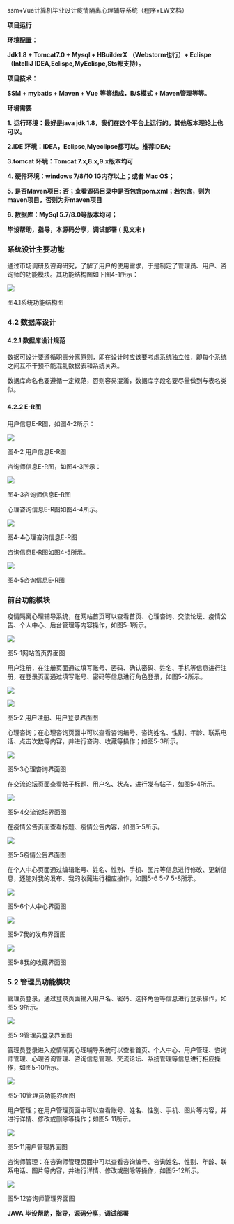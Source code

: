 ssm+Vue计算机毕业设计疫情隔离心理辅导系统（程序+LW文档）

**项目运行**

**环境配置：**

**Jdk1.8 + Tomcat7.0 + Mysql + HBuilderX** **（Webstorm也行）+ Eclispe（IntelliJ
IDEA,Eclispe,MyEclispe,Sts都支持）。**

**项目技术：**

**SSM + mybatis + Maven + Vue** **等等组成，B/S模式 + Maven管理等等。**

**环境需要**

**1.** **运行环境：最好是java jdk 1.8，我们在这个平台上运行的。其他版本理论上也可以。**

**2.IDE** **环境：IDEA，Eclipse,Myeclipse都可以。推荐IDEA;**

**3.tomcat** **环境：Tomcat 7.x,8.x,9.x版本均可**

**4.** **硬件环境：windows 7/8/10 1G内存以上；或者 Mac OS；**

**5.** **是否Maven项目: 否；查看源码目录中是否包含pom.xml；若包含，则为maven项目，否则为非maven项目**

**6.** **数据库：MySql 5.7/8.0等版本均可；**

**毕设帮助，指导，本源码分享，调试部署** **(** **见文末** **)**

### **系统设计主要功能**

通过市场调研及咨询研究，了解了用户的使用需求，于是制定了管理员、用户、咨询师的功能模块。其功能结构图如下图4-1所示：

![](./res/bb44f157ad7f433ba34a35ad47687ce1.png)

图4.1系统功能结构图

### **4.2** **数据库设计**

#### 4.2.1 数据库设计规范

数据可设计要遵循职责分离原则，即在设计时应该要考虑系统独立性，即每个系统之间互不干预不能混乱数据表和系统关系。

数据库命名也要遵循一定规范，否则容易混淆，数据库字段名要尽量做到与表名类似。

#### 4.2.2 E-R图

用户信息E-R图，如图4-2所示：

![](./res/62e4d9ae624047d99dbe4ccbe9fc12cf.png)

图4-2 用户信息E-R图

咨询师信息E-R图，如图4-3所示：

![](./res/afd6c9eb10dc4f449b060f9eee39a262.png)

图4-3咨询师信息E-R图

心理咨询信息E-R图如图4-4所示。

![](./res/fccbff81fc284fa28fd033de1c80a20d.png)

图4-4心理咨询信息E-R图

咨询信息E-R图如图4-5所示。

![](./res/2d89f355f9e84e22b928bb6681e0accf.png)

图4-5咨询信息E-R图

### **前台功能模块**

疫情隔离心理辅导系统，在网站首页可以查看首页、心理咨询、交流论坛、疫情公告、个人中心、后台管理等内容操作，如图5-1所示。

![](./res/795f3aef3ccc4aa18e6d536e78ca2633.png)

图5-1网站首页界面图

用户注册，在注册页面通过填写账号、密码、确认密码、姓名、手机等信息进行注册，在登录页面通过填写账号、密码等信息进行角色登录，如图5-2所示。

![](./res/34019f8922da438f960aae86149e1fc3.png)

![](./res/40d5bc9843724c9f81c456efe17b83e5.png)

图5-2 用户注册、用户登录界面图

心理咨询；在心理咨询页面中可以查看咨询编号、咨询姓名、性别、年龄、联系电话、点击次数等内容，并进行咨询、收藏等操作；如图5-3所示。

![](./res/65295672d88b4a1880098cdfe948257c.png)

图5-3心理咨询界面图

在交流论坛页面查看帖子标题、用户名、状态，进行发布帖子，如图5-4所示。

![](./res/e20e03dab3bd4bca94504511241ac56d.png)

图5-4交流论坛界面图

在疫情公告页面查看标题、疫情公告内容，如图5-5所示。

![](./res/b70642a3bab84403b45076c69c8b690f.png)

图5-5疫情公告界面图

在个人中心页面通过编辑账号、姓名、性别、手机、图片等信息进行修改、更新信息，还能对我的发布、我的收藏进行相应操作，如图5-6 5-7 5-8所示。

![](./res/f900c8d4a50741b6b6a1c34efa901a0d.png)

图5-6个人中心界面图

![](./res/113d6faead734ea49f29cb7b07bb1519.png)

图5-7我的发布界面图

![](./res/84b4acd154b945d2bb78cf7df394da26.png)

图5-8我的收藏界面图

### **5.2** **管理员功能模块**

管理员登录，通过登录页面输入用户名、密码、选择角色等信息进行登录操作，如图5-9所示。

![](./res/8baa63727f0342afa89fe1474eacad53.png)

图5-9管理员登录界面图

管理员登录进入疫情隔离心理辅导系统可以查看首页、个人中心、用户管理、咨询师管理、心理咨询管理、咨询信息管理、交流论坛、系统管理等信息进行相应操作，如图5-10所示。

![](./res/7d63fc48d18f48dabca8db74fd12e6e0.png)

图5-10管理员功能界面图

用户管理；在用户管理页面中可以查看账号、姓名、性别、手机、图片等内容，并进行详情、修改或删除等操作；如图5-11所示。

![](./res/85fac953bb2a4052a2b682f42b56e4aa.png)

图5-11用户管理界面图

咨询师管理：在咨询师管理页面中可以查看咨询编号、咨询姓名、性别、年龄、联系电话、图片等内容，并进行详情、修改或删除等操作，如图5-12所示。

![](./res/f946a3d4b014454a8dacd9181ac3d7d2.png)

图5-12咨询师管理界面图

**JAVA** **毕设帮助，指导，源码分享，调试部署**


